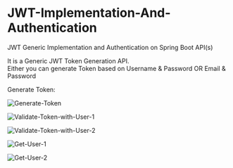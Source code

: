 # JWT-Implementation-And-Authentication
JWT Generic Implementation and Authentication on Spring Boot API(s)

It is a Generic JWT Token Generation API.<br/>
Either you can generate Token based on Username & Password OR Email & Password<br/>

Generate Token:<br/>

![Generate-Token](https://user-images.githubusercontent.com/8852999/84939876-9ec24380-b0fc-11ea-8c4d-fa38315f1c6c.png)

![Validate-Token-with-User-1](https://user-images.githubusercontent.com/8852999/84939889-a71a7e80-b0fc-11ea-8775-925d3b842bb8.png)

![Validate-Token-with-User-2](https://user-images.githubusercontent.com/8852999/84939898-ab469c00-b0fc-11ea-8984-b344b2b99f44.png)

![Get-User-1](https://user-images.githubusercontent.com/8852999/84939910-b0a3e680-b0fc-11ea-8a48-fa37d01d6e5f.png)

![Get-User-2](https://user-images.githubusercontent.com/8852999/84939922-b7325e00-b0fc-11ea-8d71-23e0afb6f501.png)

